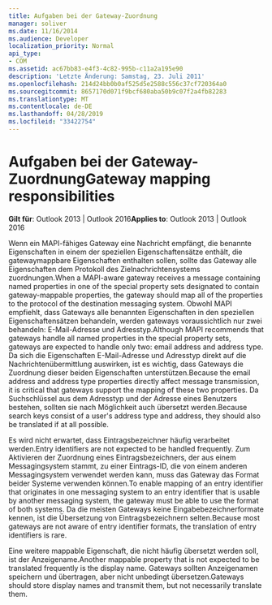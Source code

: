 ```yaml
---
title: Aufgaben bei der Gateway-Zuordnung
manager: soliver
ms.date: 11/16/2014
ms.audience: Developer
localization_priority: Normal
api_type:
- COM
ms.assetid: ac67bb83-e4f3-4c82-995b-c11a2a195e90
description: 'Letzte Änderung: Samstag, 23. Juli 2011'
ms.openlocfilehash: 214d24bb0b0af525d5e2588c556c37cf720364a0
ms.sourcegitcommit: 8657170d071f9bcf680aba50b9c07f2a4fb82283
ms.translationtype: MT
ms.contentlocale: de-DE
ms.lasthandoff: 04/28/2019
ms.locfileid: "33422754"
---
```

# <a name="gateway-mapping-responsibilities"></a><span data-ttu-id="117d1-103">Aufgaben bei der Gateway-Zuordnung</span><span class="sxs-lookup"><span data-stu-id="117d1-103">Gateway mapping responsibilities</span></span>

<span data-ttu-id="117d1-104">**Gilt für**: Outlook 2013 | Outlook 2016</span><span class="sxs-lookup"><span data-stu-id="117d1-104">**Applies to**: Outlook 2013 | Outlook 2016</span></span> 
  
<span data-ttu-id="117d1-105">Wenn ein MAPI-fähiges Gateway eine Nachricht empfängt, die benannte Eigenschaften in einem der speziellen Eigenschaftensätze enthält, die gatewaymappbare Eigenschaften enthalten sollen, sollte das Gateway alle Eigenschaften dem Protokoll des Zielnachrichtensystems zuordnungen.</span><span class="sxs-lookup"><span data-stu-id="117d1-105">When a MAPI-aware gateway receives a message containing named properties in one of the special property sets designated to contain gateway-mappable properties, the gateway should map all of the properties to the protocol of the destination messaging system.</span></span> <span data-ttu-id="117d1-106">Obwohl MAPI empfiehlt, dass Gateways alle benannten Eigenschaften in den speziellen Eigenschaftensätzen behandeln, werden gateways voraussichtlich nur zwei behandeln: E-Mail-Adresse und Adresstyp.</span><span class="sxs-lookup"><span data-stu-id="117d1-106">Although MAPI recommends that gateways handle all named properties in the special property sets, gateways are expected to handle only two: email address and address type.</span></span> <span data-ttu-id="117d1-107">Da sich die Eigenschaften E-Mail-Adresse und Adresstyp direkt auf die Nachrichtenübermittlung auswirken, ist es wichtig, dass Gateways die Zuordnung dieser beiden Eigenschaften unterstützen.</span><span class="sxs-lookup"><span data-stu-id="117d1-107">Because the email address and address type properties directly affect message transmission, it is critical that gateways support the mapping of these two properties.</span></span> <span data-ttu-id="117d1-108">Da Suchschlüssel aus dem Adresstyp und der Adresse eines Benutzers bestehen, sollten sie nach Möglichkeit auch übersetzt werden.</span><span class="sxs-lookup"><span data-stu-id="117d1-108">Because search keys consist of a user's address type and address, they should also be translated if at all possible.</span></span>
  
<span data-ttu-id="117d1-109">Es wird nicht erwartet, dass Eintragsbezeichner häufig verarbeitet werden.</span><span class="sxs-lookup"><span data-stu-id="117d1-109">Entry identifiers are not expected to be handled frequently.</span></span> <span data-ttu-id="117d1-110">Zum Aktivieren der Zuordnung eines Eintragsbezeichners, der aus einem Messagingsystem stammt, zu einer Eintrags-ID, die von einem anderen Messagingsystem verwendet werden kann, muss das Gateway das Format beider Systeme verwenden können.</span><span class="sxs-lookup"><span data-stu-id="117d1-110">To enable mapping of an entry identifier that originates in one messaging system to an entry identifier that is usable by another messaging system, the gateway must be able to use the format of both systems.</span></span> <span data-ttu-id="117d1-111">Da die meisten Gateways keine Eingabebezeichnerformate kennen, ist die Übersetzung von Eintragsbezeichnern selten.</span><span class="sxs-lookup"><span data-stu-id="117d1-111">Because most gateways are not aware of entry identifier formats, the translation of entry identifiers is rare.</span></span>
  
<span data-ttu-id="117d1-112">Eine weitere mappable Eigenschaft, die nicht häufig übersetzt werden soll, ist der Anzeigename.</span><span class="sxs-lookup"><span data-stu-id="117d1-112">Another mappable property that is not expected to be translated frequently is the display name.</span></span> <span data-ttu-id="117d1-113">Gateways sollten Anzeigenamen speichern und übertragen, aber nicht unbedingt übersetzen.</span><span class="sxs-lookup"><span data-stu-id="117d1-113">Gateways should store display names and transmit them, but not necessarily translate them.</span></span> 
  

